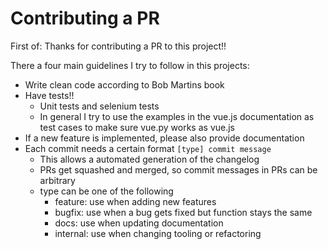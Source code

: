 # Contributing a PR
First of: Thanks for contributing a PR to this project!!

There a four main guidelines I try to follow in this projects:
* Write clean code according to Bob Martins book
* Have tests!!
  * Unit tests and selenium tests
  * In general I try to use the examples in the vue.js documentation as test cases to make sure vue.py works as vue.js
* If a new feature is implemented, please also provide documentation
* Each commit needs a certain format `[type] commit message`
  * This allows a automated generation of the changelog
  * PRs get squashed and merged, so commit messages in PRs can be arbitrary
  * type can be one of the following
    * feature: use when adding new features
    * bugfix: use when a bug gets fixed but function stays the same
    * docs: use when updating documentation
    * internal: use when changing tooling or refactoring
